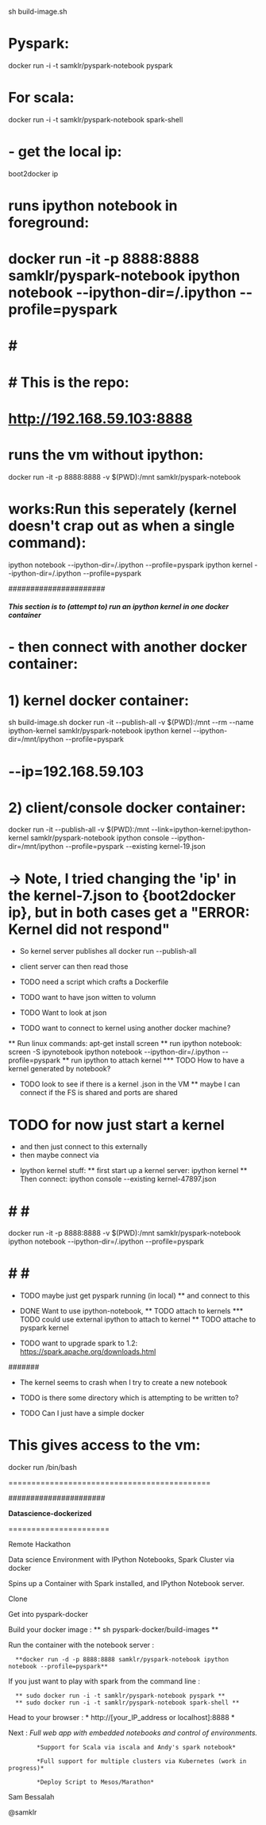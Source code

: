 
sh build-image.sh

# Pyspark:
docker run -i -t samklr/pyspark-notebook pyspark

# For scala:
docker run -i -t samklr/pyspark-notebook spark-shell

#   - get the local ip:
boot2docker ip

# runs ipython notebook in foreground:
#      docker run -it -p 8888:8888 samklr/pyspark-notebook ipython notebook --ipython-dir=/.ipython --profile=pyspark
#       # #########
#       # This is the repo:
#       http://192.168.59.103:8888


# runs the vm without ipython:
docker run -it -p 8888:8888 -v $(PWD):/mnt samklr/pyspark-notebook

# works:Run this seperately (kernel doesn't crap out as when a single command):
ipython notebook --ipython-dir=/.ipython --profile=pyspark
ipython kernel --ipython-dir=/.ipython --profile=pyspark




######################
##### This section is to (attempt to) run an ipython kernel in one docker container
# - then connect with another docker container:

# 1) kernel docker container:
sh build-image.sh
docker run -it --publish-all -v $(PWD):/mnt --rm --name ipython-kernel samklr/pyspark-notebook
ipython kernel --ipython-dir=/mnt/ipython --profile=pyspark
# --ip=192.168.59.103


# 2) client/console docker container:
docker run -it --publish-all -v $(PWD):/mnt --link=ipython-kernel:ipython-kernel samklr/pyspark-notebook
ipython console --ipython-dir=/mnt/ipython --profile=pyspark --existing kernel-19.json
#  -> Note, I tried changing the 'ip' in the kernel-7.json to {boot2docker ip}, but in both cases get a "ERROR: Kernel did not respond"




* So kernel server publishes all
docker run --publish-all
* client server can then read those

* TODO need a script which crafts a Dockerfile




* TODO want to have json witten to volumn
* TODO Want to look at json
* TODO want to connect to kernel using another docker machine?



** Run linux commands:
apt-get install screen
** run ipython notebook:
screen -S ipynotebook
ipython notebook --ipython-dir=/.ipython --profile=pyspark
** run ipython to attach kernel
*** TODO How to have a kernel generated by notebook?

* TODO look to see if there is a kernel .json in the VM
** maybe I can connect if the FS is shared and ports are shared


# TODO for now just start a kernel
   - and then just connect to this externally
   - then maybe connect via 


* Ipython kernel stuff:
** first start up a kernel server:
ipython kernel
** Then connect:
ipython console --existing kernel-47897.json


# # # #
docker run -it -p 8888:8888 -v $(PWD):/mnt samklr/pyspark-notebook ipython notebook --ipython-dir=/.ipython --profile=pyspark



# # # #

* TODO maybe just get pyspark running (in local)
** and connect to this

* DONE Want to use ipython-notebook, 
** TODO attach to kernels
*** TODO could use external ipython to attach to kernel
** TODO attache to pyspark kernel

* TODO want to upgrade spark to 1.2:
    https://spark.apache.org/downloads.html




#######
* The kernel seems to crash when I try to create a new notebook

* TODO is there some directory which is attempting to be written to?


* TODO Can I just have a simple docker 


# This gives access to the vm:
docker run /bin/bash
 







============================================


######################


**Datascience-dockerized**

======================

Remote Hackathon

Data science Environment with IPython Notebooks, Spark Cluster via docker

Spins up a Container with Spark installed, and IPython Notebook server.

Clone


Get into pyspark-docker

Build your docker image  :    ** sh pyspark-docker/build-images **

Run the container with the notebook server : 
      
      **docker run -d -p 8888:8888 samklr/pyspark-notebook ipython notebook --profile=pyspark**
      
If you just want to play with spark from the command line :
      
      ** sudo docker run -i -t samklr/pyspark-notebook pyspark **
      ** sudo docker run -i -t samklr/pyspark-notebook spark-shell **


Head to your browser  :  * http://[your_IP_address or localhost]:8888 *


Next :
            *Full web app with embedded notebooks and control of environments.*
   
            *Support for Scala via iscala and Andy's spark notebook*
   
            *Full support for multiple clusters via Kubernetes (work in progress)*
   
            *Deploy Script to Mesos/Marathon*



Sam Bessalah

@samklr

